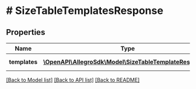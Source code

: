 # # SizeTableTemplatesResponse

## Properties

Name | Type | Description | Notes
------------ | ------------- | ------------- | -------------
**templates** | [**\OpenAPI\AllegroSdk\Model\SizeTableTemplateResponse[]**](SizeTableTemplateResponse.md) | size tables templates |

[[Back to Model list]](../../README.md#models) [[Back to API list]](../../README.md#endpoints) [[Back to README]](../../README.md)
